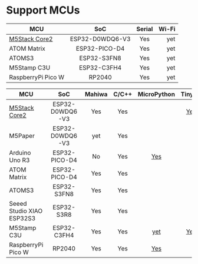 # Support MCUs

| MCU                                         |       SoC       | Serial | Wi-Fi |
| ------------------------------------------- | :-------------: | :----: | ----: |
| [M5Stack Core2](./m5stack/m5stack_core2.md) | ESP32-D0WDQ6-V3 |  Yes   |   yet |
| ATOM Matrix                                 |  ESP32-PICO-D4  |  Yes   |   yet |
| ATOMS3                                      |   ESP32-S3FN8   |  Yes   |   yet |
| M5Stamp C3U                                 |   ESP32-C3FH4   |  Yes   |   yet |
| RaspberryPi Pico W                          |     RP2040      |  Yes   |   yet |

| MCU                                         |       SoC       | Mahiwa | C/C++ |                      MicroPython                      |                                  TinyGo                                  | Espruino | mruby | Rust | Lua |
| ------------------------------------------- | :-------------: | :----: | :---: | :---------------------------------------------------: | :----------------------------------------------------------------------: | :------: | :---: | :--: | :-: |
| [M5Stack Core2](./m5stack/m5stack_core2.md) | ESP32-D0WDQ6-V3 |  Yes   |  Yes  |                                                       | [Yes](https://tinygo.org/docs/reference/microcontrollers/m5stack-core2/) |          |       |      |     |
| M5Paper                                     | ESP32-D0WDQ6-V3 |  yet   |  Yes  |                                                       |                                                                          |          |       |      |     |
| Arduino Uno R3                              |  ESP32-PICO-D4  |   No   |  Yes  | [Yes](https://micropython.org/download/M5STACK_ATOM/) |                                                                          |          |       |      |     |
| ATOM Matrix                                 |  ESP32-PICO-D4  |  Yes   |  Yes  |                                                       |                                                                          |          |       |      |     |
| ATOMS3                                      |   ESP32-S3FN8   |  Yes   |  Yes  |                                                       |                                                                          |          |       |      |     |
| Seeed Studio XIAO ESP32S3                   |   ESP32-S3R8    |  Yes   |  Yes  |                                                       |                                                                          |          |       |      |     |
| M5Stamp C3U                                 |   ESP32-C3FH4   |  Yes   |  Yes  | [yet](https://micropython.org/download/?mcu=esp32c3)  |  [Yes](https://tinygo.org/docs/reference/microcontrollers/m5stamp-c3/)   |          |       |      |     |
| RaspberryPi Pico W                          |     RP2040      |  Yes   |  Yes  |  [Yes](https://micropython.org/download/RPI_PICO_W/)  |                                                                          |          |       |      |     |

